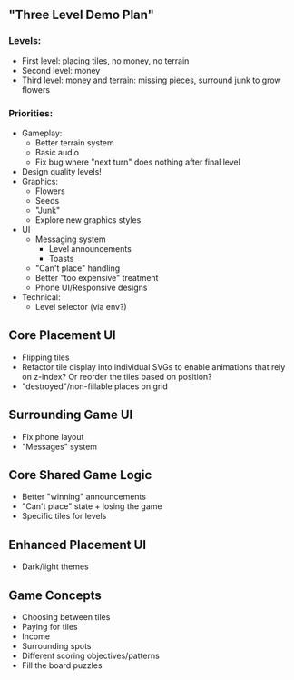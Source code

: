 ## "Three Level Demo Plan"

### Levels:

- First level: placing tiles, no money, no terrain
- Second level: money
- Third level: money and terrain: missing pieces, surround junk to grow flowers

### Priorities:

- Gameplay:
  - Better terrain system
  - Basic audio
  - Fix bug where "next turn" does nothing after final level
- Design quality levels!
- Graphics:
  - Flowers
  - Seeds
  - "Junk"
  - Explore new graphics styles
- UI
  - Messaging system
    - Level announcements
    - Toasts
  - "Can't place" handling
  - Better "too expensive" treatment
  - Phone UI/Responsive designs
- Technical:
  - Level selector (via env?)

## Core Placement UI

- Flipping tiles
- Refactor tile display into individual SVGs to enable animations that rely on z-index? Or reorder the tiles based on position?
- "destroyed"/non-fillable places on grid

## Surrounding Game UI

- Fix phone layout
- "Messages" system

## Core Shared Game Logic

- Better "winning" announcements
- "Can't place" state + losing the game
- Specific tiles for levels

## Enhanced Placement UI

- Dark/light themes

## Game Concepts

- Choosing between tiles
- Paying for tiles
- Income
- Surrounding spots
- Different scoring objectives/patterns
- Fill the board puzzles
